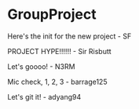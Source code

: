 # GroupProject 
Here's the init for the new project - SF

PROJECT HYPE!!!!!! - Sir Risbutt

Let's goooo! - N3RM

Mic check, 1, 2, 3 - barrage125

Let's git it! - adyang94
